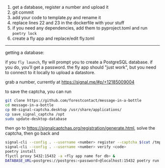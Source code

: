 1. get a database, register a number and upload it
2. git commit
3. add your code to template.py and rename it
4. replace lines 22 and 23 in the dockerfile with your stuff
5. if you need any dependencies, add them to pyproject.toml and run `poetry lock` 
5. create a fly app and replace/edit fly.toml


---


getting a database:

if you `fly launch`, fly will prompt you to create a PostgreSQL database. if you do, you'll get a password. the fly app should "just work", but you need to connect to it locally to upload a datastore.

grab a number, currently at <https://signal.me/#p/+12185009004>

to save the captcha, you can run 

```bash
git clone https://github.com/forestcontact/message-in-a-bottle
cd message-in-a-bottle
cp 00-signal-captcha.desktop /usr/share/applications/
cp save_signal_captcha /opt
sudo update-desktop-database
```

then go to <https://signalcaptchas.org/registration/generate.html>, solve the captcha, then go back and

```bash
signal-cli --config . --username <number> register --captcha $(cat /tmp/captcha)`
signal-cli --config . --username <number> verify <code>
poetry install 
flyctl proxy 5432:15432 -a <fly app name for db> &
DATABASE_URL=postgres://postgres:<password>@localhost:15432 poetry run python -m forest.datastore upload --path . "testbot9000"
```
